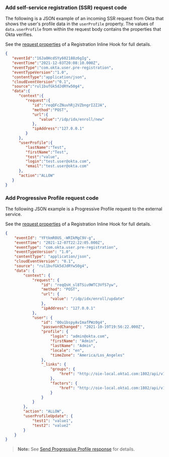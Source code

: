 <!-- Note: this file isn't necessary for the latest version of the registration inline hook guide. I'm keeping it her for future reference, that is, if we document SDKs other than the Node.js SDK -->


### Add self-service registration (SSR) request code

The following is a JSON example of an incoming SSR request from Okta that shows the user's profile data in the `userProfile` property. The values of `data.userProfile` from within the request body contains the properties that Okta verifies.

See the [request properties](/docs/reference/registration-hook/#objects-in-the-request-from-okta) of a Registration Inline Hook for full details.


```json
{
   "eventId":"16Ja0HcdSYy602188z6gIg",
   "eventTime":"2021-12-03T20:08:10.000Z",
   "eventType":"com.okta.user.pre-registration",
   "eventTypeVersion":"1.0",
   "contentType":"application/json",
   "cloudEventVersion":"0.1",
   "source":"rul1bufGk5dJdRYw50g4",
   "data":{
      "context":{
         "request":{
            "id":"reqQFcZNuvhRj2VZbngrI2ZJA",
            "method":"POST",
            "url":{
               "value":"/idp/idx/enroll/new"
            },
            "ipAddress":"127.0.0.1"
         }
      },
      "userProfile":{
         "lastName":"Test",
         "firstName":"Test",
         "test":"value",
         "login":"test.user@okta.com",
         "email":"test.user@okta.com"
      },
      "action":"ALLOW"
   }
}
```


### Add Progressive Profile request code

<ApiLifecycle access="ie" />
The following JSON example is a Progressive Profile request to the external service.

See the [request properties](/docs/reference/registration-hook/#objects-in-the-request-from-okta) of a Registration Inline Hook for full details.

```json
{
    "eventId": "YFtkmR0US_-WRIkMgC9V-g",
    "eventTime": "2021-12-07T22:22:05.000Z",
    "eventType": "com.okta.user.pre-registration",
    "eventTypeVersion": "1.0",
    "contentType": "application/json",
    "cloudEventVersion": "0.1",
    "source": "rul1bufGk5dJdRYw50g4",
    "data": {
        "context": {
            "request": {
                "id": "reqQsH_sl8TSiu9WTC3VfS7yw",
                "method": "POST",
                "url": {
                    "value": "/idp/idx/enroll/update"
                },
                "ipAddress": "127.0.0.1"
            },
            "user": {
                "id": "00u1bspyAvImafPWz0g4",
                "passwordChanged": "2021-10-19T19:56:22.000Z",
                "profile": {
                    "login": "admin@okta.com",
                    "firstName": "Admin",
                    "lastName": "Admin",
                    "locale": "en",
                    "timeZone": "America/Los_Angeles"
                },
                "_links": {
                    "groups": {
                        "href": "http://oie-local.okta1.com:1802/api/v1/users/00u1bspyAvImafPWz0g4/groups"
                    },
                    "factors": {
                        "href": "http://oie-local.okta1.com:1802/api/v1/users/00u1bspyAvImafPWz0g4/factors"
                    }
                }
            }
        },
        "action": "ALLOW",
        "userProfileUpdate": {
            "test1": "value1",
            "test2": "value2"
        }
    }
}
```

> **Note:** See [Send Progressive Profile response](#send-progressive-profile-response) for details.
